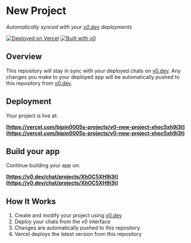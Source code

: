# New Project

*Automatically synced with your [v0.dev](https://v0.dev) deployments*

[![Deployed on Vercel](https://img.shields.io/badge/Deployed%20on-Vercel-black?style=for-the-badge&logo=vercel)](https://vercel.com/bipin0005s-projects/v0-new-project-xhoc5xh9i3t)
[![Built with v0](https://img.shields.io/badge/Built%20with-v0.dev-black?style=for-the-badge)](https://v0.dev/chat/projects/XhOC5XH9i3t)

## Overview

This repository will stay in sync with your deployed chats on [v0.dev](https://v0.dev).
Any changes you make to your deployed app will be automatically pushed to this repository from [v0.dev](https://v0.dev).

## Deployment

Your project is live at:

**[https://vercel.com/bipin0005s-projects/v0-new-project-xhoc5xh9i3t](https://vercel.com/bipin0005s-projects/v0-new-project-xhoc5xh9i3t)**

## Build your app

Continue building your app on:

**[https://v0.dev/chat/projects/XhOC5XH9i3t](https://v0.dev/chat/projects/XhOC5XH9i3t)**

## How It Works

1. Create and modify your project using [v0.dev](https://v0.dev)
2. Deploy your chats from the v0 interface
3. Changes are automatically pushed to this repository
4. Vercel deploys the latest version from this repository